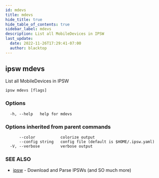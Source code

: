 ```yaml
---
id: mdevs
title: mdevs
hide_title: true
hide_table_of_contents: true
sidebar_label: mdevs
description: List all MobileDevices in IPSW
last_update:
  date: 2022-11-26T17:29:41-07:00
  author: blacktop
---
```

## ipsw mdevs

List all MobileDevices in IPSW

```
ipsw mdevs [flags]
```

### Options

```
  -h, --help   help for mdevs
```

### Options inherited from parent commands

```
      --color           colorize output
      --config string   config file (default is $HOME/.ipsw.yaml)
  -V, --verbose         verbose output
```

### SEE ALSO

* [ipsw](/docs/cli/ipsw)	 - Download and Parse IPSWs (and SO much more)

